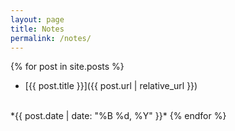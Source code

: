 ```yaml
---
layout: page
title: Notes
permalink: /notes/
---
```

{% for post in site.posts %}
  - [{{ post.title }}]({{ post.url | relative_url }})
  <br>
  *{{ post.date | date: "%B %d, %Y" }}*
{% endfor %}